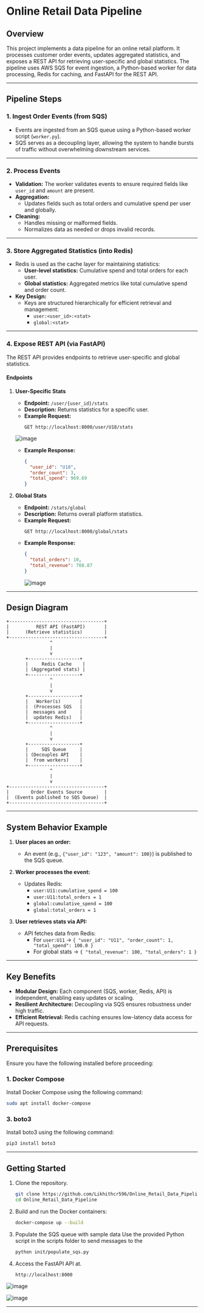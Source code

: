 # Online Retail Data Pipeline

## Overview
This project implements a data pipeline for an online retail platform. It processes customer order events, updates aggregated statistics, and exposes a REST API for retrieving user-specific and global statistics. The pipeline uses AWS SQS for event ingestion, a Python-based worker for data processing, Redis for caching, and FastAPI for the REST API.

---

## Pipeline Steps

### 1. **Ingest Order Events (from SQS)**
- Events are ingested from an SQS queue using a Python-based worker script (`worker.py`).
- SQS serves as a decoupling layer, allowing the system to handle bursts of traffic without overwhelming downstream services.

---

### 2. **Process Events**
- **Validation:** The worker validates events to ensure required fields like `user_id` and `amount` are present.
- **Aggregation:**
  - Updates fields such as total orders and cumulative spend per user and globally.
- **Cleaning:**
  - Handles missing or malformed fields.
  - Normalizes data as needed or drops invalid records.

---

### 3. **Store Aggregated Statistics (into Redis)**
- Redis is used as the cache layer for maintaining statistics:
  - **User-level statistics:** Cumulative spend and total orders for each user.
  - **Global statistics:** Aggregated metrics like total cumulative spend and order count.
- **Key Design:**
  - Keys are structured hierarchically for efficient retrieval and management:
    - `user:<user_id>:<stat>`
    - `global:<stat>`

---

### 4. **Expose REST API (via FastAPI)**

The REST API provides endpoints to retrieve user-specific and global statistics.

#### **Endpoints**

1. **User-Specific Stats**  
   - **Endpoint:** `/user/{user_id}/stats`  
   - **Description:** Returns statistics for a specific user.  
   - **Example Request:**  
     ```
     GET http://localhost:8000/user/U18/stats
     ```  

    ![image](https://github.com/user-attachments/assets/cdfd3603-85ce-4e41-a358-971bbd0b9fe2)


   - **Example Response:**  
     ```json
     {
       "user_id": "U18",
       "order_count": 3,
       "total_spend": 969.69
     }
     ```

2. **Global Stats**  
   - **Endpoint:** `/stats/global`  
   - **Description:** Returns overall platform statistics.  
   - **Example Request:**  
     ```
     GET http://localhost:8000/global/stats
     ```  
   - **Example Response:**  
     ```json
     {
       "total_orders": 10,
       "total_revenue": 788.87
     }
     ```
      ![image](https://github.com/user-attachments/assets/d85c767e-f9ef-46fa-9956-29d8f474e4b9)


---

## Design Diagram
```
+-----------------------------------+
|          REST API (FastAPI)       |
|      (Retrieve statistics)        |
+-----------------------------------+
                ^
                |
                v
       +-------------------+
       |     Redis Cache    |
       | (Aggregated stats) |
       +-------------------+
                ^
                |
                v
       +-------------------+
       |   Worker(s)       |
       |  (Processes SQS   |
       |  messages and     |
       |  updates Redis)   |
       +-------------------+
                ^
                |
                v
       +-------------------+
       |     SQS Queue     |
       | (Decouples API    |
       |  from workers)    |
       +-------------------+
                ^
                |
                v
+-----------------------------------+
|        Order Events Source        |
|  (Events published to SQS Queue)  |
+-----------------------------------+
```


---

## System Behavior Example

1. **User places an order:**
   - An event (e.g., `{"user_id": "123", "amount": 100}`) is published to the SQS queue.

2. **Worker processes the event:**
   - Updates Redis:
     - `user:U11:cumulative_spend = 100`
     - `user:U11:total_orders = 1`
     - `global:cumulative_spend = 100`
     - `global:total_orders = 1`

3. **User retrieves stats via API:**
   - API fetches data from Redis:
     - For `user:U11` → `{
  "user_id": "U11",
  "order_count": 1,
  "total_spend": 100.0
}`
     - For global stats → `{ "total_revenue": 100, "total_orders": 1 }`

---

## Key Benefits
- **Modular Design:** Each component (SQS, worker, Redis, API) is independent, enabling easy updates or scaling.
- **Resilient Architecture:** Decoupling via SQS ensures robustness under high traffic.
- **Efficient Retrieval:** Redis caching ensures low-latency data access for API requests.

---
## Prerequisites

Ensure you have the following installed before proceeding:

### 1. Docker Compose
Install Docker Compose using the following command:

```sh
sudo apt install docker-compose
```

### 3. boto3
Install boto3 using the following command:

```sh
pip3 install boto3
```
---


## Getting Started
1. Clone the repository.
   ```bash
   git clone https://github.com/Likhithcr596/Online_Retail_Data_Pipeline.git
   cd Online_Retail_Data_Pipeline
3. Build and run the Docker containers:
   ```bash
   docker-compose up --build
   ```
4. Populate the SQS queue with sample data
Use the provided Python script in the scripts folder to send messages to the
   ```bash
   python init/populate_sqs.py
   ```
5. Access the FastAPI API at.
   ```bash
   http://localhost:8000
   ```
![image](https://github.com/user-attachments/assets/250d0d47-f10f-4993-8325-c27595b3301e)


![image](https://github.com/user-attachments/assets/ef6739e3-a6f2-4c7b-b83f-f5e95f36cdfd)

---

